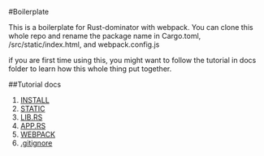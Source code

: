 #Boilerplate

This is a boilerplate for Rust-dominator with webpack.  You can clone this whole repo and 
rename the package name in Cargo.toml, /src/static/index.html, and webpack.config.js

if you are first time using this, you might want to follow the tutorial in docs folder to learn how this whole thing put together.

##Tutorial docs
1. <a href="docs/1-INSTALL.md">INSTALL</a>
2. <a href="docs/2-STATIC.md">STATIC</a>
3. <a href="docs/3-LIBRS.md">LIB.RS</a>
4. <a href="docs/4-APPRS.md">APP.RS</a>
5. <a href="docs/5-WEBPACK.md">WEBPACK</a>
6. <a href="docs/6-GITIGNORE.md">.gitignore</a>